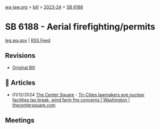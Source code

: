 [wa-law.org](/) > [bill](/bill/) > [2023-24](/bill/2023-24/) > [SB 6188](/bill/2023-24/sb/6188/)

# SB 6188 - Aerial firefighting/permits
[leg.wa.gov](https://app.leg.wa.gov/billsummary?BillNumber=6188&Year=2023&Initiative=false) | [RSS Feed](./rss.xml)

## Revisions
* [Original Bill](1/)

## 📰 Articles
* 01/12/2024 [The Center Square](/org/the_center_square/) - [Tri-Cities lawmakers eye nuclear facilities tax break, wind farm fire concerns | Washington | thecentersquare.com](https://www.thecentersquare.com/washington/article_ebd7f824-b182-11ee-97f3-3f080b13cf66.html#:~:text=Senate%20Bill%206188)

## Meetings